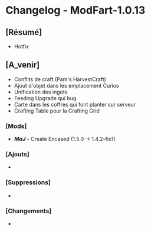 # Changelog - ModFart-1.0.13

## [Résumé]

- Hotfix

## [A_venir]

- Conflits de craft (Pam's HarvestCraft)
- Ajout d'objet dans les emplacement Curios
- Unification des ingots
- Feeding Upgrade qui bug
- Carte dans les coffres qui font planter sur serveur
- Crafting Table pour la Crafting Grid

### [Mods]

- **_MaJ_** - Create Encased (1.5.0 -> 1.4.2-fix1)

### [Ajouts]

-

### [Suppressions]

-

### [Changements]

-
